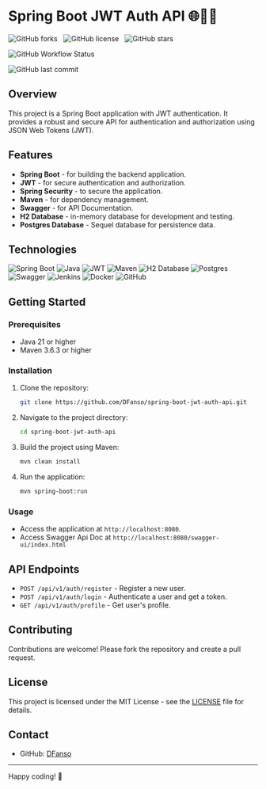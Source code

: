 # Spring Boot JWT Auth API 🌐🧑‍💻

![GitHub forks](https://img.shields.io/github/forks/DFanso/spring-boot-jwt-auth-api?style=for-the-badge&logo=github)
&nbsp;
![GitHub license](https://img.shields.io/github/license/DFanso/spring-boot-jwt-auth-api?style=for-the-badge&logo=github)
&nbsp;
![GitHub stars](https://img.shields.io/github/stars/DFanso/spring-boot-jwt-auth-api?style=for-the-badge&logo=github)
&nbsp;

![GitHub Workflow Status](https://img.shields.io/github/actions/workflow/status/DFanso/spring-boot-jwt-auth-api/build.yml?style=for-the-badge)
&nbsp;

![GitHub last commit](https://img.shields.io/github/last-commit/DFanso/spring-boot-jwt-auth-api?style=for-the-badge)
&nbsp;



## Overview

This project is a Spring Boot application with JWT authentication. It provides a robust and secure API for authentication and authorization using JSON Web Tokens (JWT).

## Features

- **Spring Boot** - for building the backend application.
- **JWT** - for secure authentication and authorization.
- **Spring Security** - to secure the application.
- **Maven** - for dependency management.
- **Swagger** - for API Documentation.
- **H2 Database** - in-memory database for development and testing.
- **Postgres Database** - Sequel database for persistence data.

## Technologies

![Spring Boot](https://img.shields.io/badge/-Spring_Boot-6DB33F?style=for-the-badge&logo=spring-boot)
![Java](https://img.shields.io/badge/-Java-007396?style=for-the-badge&logo=java)
![JWT](https://img.shields.io/badge/-JWT-000000?style=for-the-badge&logo=json-web-tokens)
![Maven](https://img.shields.io/badge/-Maven-C71A36?style=for-the-badge&logo=apache-maven)
![H2 Database](https://img.shields.io/badge/-H2-4479A1?style=for-the-badge&logo=h2)
![Postgres](https://img.shields.io/badge/postgresql-4169e1?style=for-the-badge&logo=postgresql&logoColor=white)
![Swagger](https://img.shields.io/badge/swagger-6DB33F?style=for-the-badge&logo=swagger)
![Jenkins](https://img.shields.io/badge/-Jenkins-000?style=for-the-badge&logo=jenkins)
![Docker](https://img.shields.io/badge/-Docker-2496ED?style=for-the-badge&logo=docker)
![GitHub](https://img.shields.io/badge/-GitHub-181717?style=for-the-badge&logo=github)




## Getting Started

### Prerequisites

- Java 21 or higher
- Maven 3.6.3 or higher

### Installation

1. Clone the repository:
   ```sh
   git clone https://github.com/DFanso/spring-boot-jwt-auth-api.git
   ```
2. Navigate to the project directory:
   ```sh
   cd spring-boot-jwt-auth-api
   ```
3. Build the project using Maven:
   ```sh
   mvn clean install
   ```
4. Run the application:
   ```sh
   mvn spring-boot:run
   ```

### Usage

- Access the application at `http://localhost:8080`.
- Access Swagger Api Doc at `http://localhost:8080/swagger-ui/index.html`

## API Endpoints

- `POST /api/v1/auth/register` - Register a new user.
- `POST /api/v1/auth/login` - Authenticate a user and get a token.
- `GET /api/v1/auth/profile` - Get user's profile.

## Contributing

Contributions are welcome! Please fork the repository and create a pull request.

## License

This project is licensed under the MIT License - see the [LICENSE](LICENSE) file for details.

## Contact

- GitHub: [DFanso](https://github.com/DFanso)

---

Happy coding! 🚀